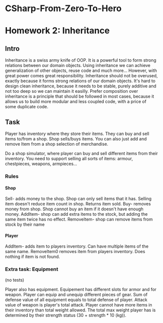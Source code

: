 # CSharp-From-Zero-To-Hero
# Homework 2: Inheritance
## Intro
Inheritance is a swiss army knife of OOP. It is a powerful tool to form strong relations between our domain objects.
Using inheritance we can achieve generalization of other objects, reuse code and much more...
However, with great power comes great responsibility. Inheritance should not be overused, exactly because it forms strong relations of our domain objects.
It's hard to design clean inheritance, because it needs to be stable, purely additive and not too deep so we can maintain it easilly.
Prefer composition over inheritance is a principle that should be followed in most cases,
because it allows us to build more modular and less coupled code, with a price of some duplicate code.

## Task
Player has inventory where they store their items. They can buy and sell items to/from a shop.
Shop sells/buys items. You can also just add and remove Item from a shop selection of merchandise.

Do a shop simulator, where player can buy and sell different items from their inventory. You need to support selling all sorts of items: armour, chestpieces, weapons, armpieces...

### Rules
#### Shop 
Sell- adds money to the shop. Shop can only sell items that it has. Selling item doesn't reduce item count in shop. Returns item sold.
Buy- removes money from shop. Shop cannot buy an item if it doesn't have enough money.
AddItem- shop can add extra items to the stock, but adding the same item twice has no effect.
RemoveItem- shop can remove items from stock by their name

#### Player
AddItem- adds item to players inventory. Can have multiple items of the same name.
RemoveItem0 removes item from players inventory. Does nothing if item is not found.

### Extra task: Equipment
(no tests)  

Player also has equipment. Equipement has different slots for armor and for weapon. Player can equip and unequip different pieces of gear.
Sum of defense value of all equipment equals to total defense of player.
Attack value of weapon is player's total attack.
Player cannot have more items in their inventory than total weight allowed. The total max weight player has is determined by their strength status (30 + strength * 10 (kg)).